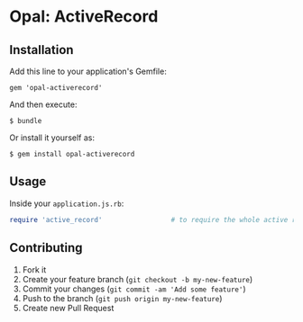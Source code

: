# Opal: ActiveRecord

## Installation

Add this line to your application's Gemfile:

    gem 'opal-activerecord'

And then execute:

    $ bundle

Or install it yourself as:

    $ gem install opal-activerecord


## Usage

Inside your `application.js.rb`:

```ruby
require 'active_record'                 # to require the whole active record lib
```


## Contributing

1. Fork it
2. Create your feature branch (`git checkout -b my-new-feature`)
3. Commit your changes (`git commit -am 'Add some feature'`)
4. Push to the branch (`git push origin my-new-feature`)
5. Create new Pull Request
